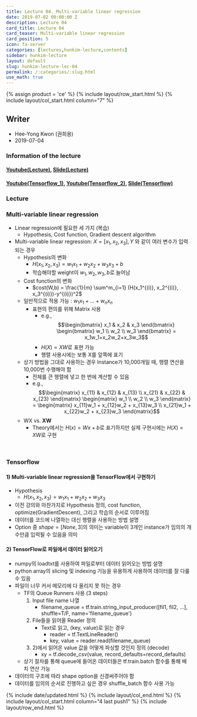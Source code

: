 ```yaml
---
title: Lecture 04. Multi-variable linear regression
date: 2019-07-02 00:00:00 Z
description: Lecture 04
card_title: Lecture 04
card_teaser: Multi-variable linear regression
card_position: 5
icon: fa-server
categories: [lectures,hunkim-lecture,contents]
sidebar: hunkim-lecture
layout: default
slug: hunkim-lecture-lec-04
permalink: /:categories/:slug.html
use_math: true
---
```


{% assign product = 'ce' %}
{% include layout/row_start.html %}
{% include layout/col_start.html column="7" %}

## Writer
+ Hee-Yong Kwon (권희용)
+ 2019-07-04

### Information of the lecture
#### [Youtube(Lecture)](https://www.youtube.com/watch?v=kPxpJY6fRkY&feature=youtu.be), [Slide(Lecture)](https://github.com/inhaucs/inhaucs.github.io/blob/master/assets/files/heeyong/2019/hunkim-lecture/slide/lec4.pdf?raw=true)
#### [Youtube(Tensorflow_1)](https://www.youtube.com/watch?v=fZUV3xjoZSM&feature=youtu.be), [Youtube(Tensorflow_2)](https://www.youtube.com/watch?v=o2q4QNnoShY&feature=youtu.be), [Slide(Tensorflow)](https://github.com/inhaucs/inhaucs.github.io/blob/master/assets/files/heeyong/2019/hunkim-lecture/slide/lab4.pdf?raw=true)

### Lecture
### Multi-variable linear regression
+ Linear regression에 필요한 세 가지 (복습)
  + Hypothesis, Cost function, Gradient descent algorithm
+ Multi-variable linear regression: $X=[x_1, x_2, x_3], Y$ 와 같이 여러 변수가 입력되는 경우
  + Hypothesis의 변화
    + $H(x_1,x_2,x_3) = w_1x_1 + w_2x_2 + w_3x_3 + b$
    + 학습해야할 weight이 $w_1, w_2, w_3, b$로 늘어남
  + Cost function의 변화
    + $cost(W,b) = \frac{1}{m} \sum^m_{i=1} (H(x_1^{(i)}, x_2^{(i)}, x_3^{(i)})-y^{(i)})^2$
  + 일반적으로 적용 가능 : $w_1x_1 + \ldots + w_nx_n$
    + 표현의 편의를 위해 Matrix 사용
      + e.g., $$\begin{bmatrix} x_1 & x_2 & x_3 \end{bmatrix} \begin{bmatrix} w_1 \\ w_2 \\ w_3 \end{bmatrix} = x_1w_1+x_2w_2+x_3w_3$$
      + $H(X) =XW$로 표현 가능
      + 행렬 사용시에는 보통 X를 앞쪽에 표기
  + 상기 방법을 그대로 사용하는 경우 Instance가 10,000개일 때, 행렬 연산을 10,000번 수행해야 함
    + 전체를 큰 행렬에 넣고 한 번에 계산할 수 있음
    + e.g., $$\begin{matrix} x_{11} & x_{12} & x_{13} \\ x_{21} & x_{22} & x_{23} \end{matrix} \begin{matrix} w_1 \\ w_2 \\ w_3 \end{matrix} = \begin{matrix} x_{11}w_1 + x_{12}w_2 + x_{13}w_3 \\ x_{21}w_1 + x_{22}w_2 + x_{23}w_3 \end{matrix}$$
  + WX vs. **XW**
    + Theory에서는 $H(x)=Wx+b$로 표기하지만 실제 구현시에는 $H(X) = XW$로 구현

<br>

### Tensorflow
#### 1) Multi-variable linear regression을 TensorFlow에서 구현하기
+ Hypothesis
  + $H(x_1,x_2,x_3) = w_1x_1 + w_2x_2 + w_3x_3$
+ 이전 강의와 마찬가지로 Hypothesis 정의, cost function, optimize(GradientDescent), 그리고 학습의 순서로 이루어짐
+ 데이터를 코드에 나열하는 대신 행렬을 사용하는 방법 설명
+ Option 중 $shape=[None, 3]$의 의미는 variable이 3개인 instance가 임의의 개수만큼 입력될 수 있음을 의미

#### 2) TensorFlow로 파일에서 데이터 읽어오기
+ numpy의 loadtxt를 사용하여 파일로부터 데이터 읽어오는 방법 설명
+ python array의 slicing 및 indexing 기능을 유용하게 사용하여 데이터를 잘 다룰 수 있음
+ 파일이 너무 커서 메모리에 다 올리지 못 하는 경우
  + TF의 Queue Runners 사용 (3 steps)
    1) Input file name 나열
        + filename_queue = tf.train.string_input_producer([fil1, fil2, ...], shuffle=T/F, name='filename_queue')
    2) File들을 읽어올 Reader 정의
        + Text로 읽고, (key, value)로 읽는 경우
          + reader = tf.TextLineReader()
          + key, value = reader.read(filename_queue)
    3) 2)에서 읽어온 value 값을 어떻게 파싱할 것인지 정의 (decode)
        + xy = tf.decode_csv(value, record_defaults=record_defaults)
  + 상기 절차를 통해 queue에 들어온 데이터들은 tf.train.batch 함수를 통해 배치 연산 가능
+ 데이터의 구조에 따라 shape option을 신경써주어야 함
+ 데이터를 임의의 순서로 진행하고 싶은 경우 shuffle_batch 함수 사용 가능

{% include date/updated.html %}
{% include layout/col_end.html %}
{% include layout/col_start.html column="4 last push1" %}
{% include layout/row_end.html %}

